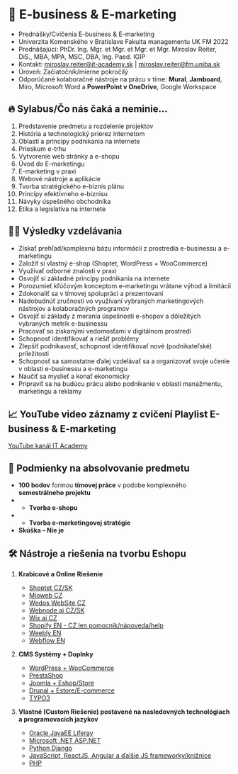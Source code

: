 # 🛒 E-business & E-marketing
* Prednášky/Cvičenia E-business & E-marketing
* Univerzita Komenského v Bratislave Fakulta managementu UK FM 2022
* Prednášajúci: PhDr. Ing. Mgr. et Mgr. et Mgr. et Mgr. Miroslav Reiter, DiS., MBA, MPA, MSC, DBA, Ing. Paed. IGIP 
* Kontakt: miroslav.reiter@it-academy.sk | miroslav.reiter@fm.uniba.sk 
* Úroveň: Začiatočník/mierne pokročilý
* Odporúčané kolaboračné nástroje na prácu v tíme: **Mural**, **Jamboard**, Miro, Microsoft Word a **PowerPoint v OneDrive**, Google Workspace

## 🔥 Sylabus/Čo nás čaká a neminie...
1. Predstavenie predmetu a rozdelenie projektov
2. História a technologický prierez internetom
3. Oblasti a princípy podnikania na internete
4. Prieskum e-trhu
5. Vytvorenie web stránky a e-shopu
6. Úvod do E-marketingu
7. E-marketing v praxi
8. Webové nástroje a aplikácie
9. Tvorba stratégického e-biznis plánu
10. Princípy efektívneho e-biznisu
11. Návyky úspešného obchodníka
12. Etika a legislatíva na internete 

## 👨‍🏫 Výsledky vzdelávania
* Získať prehľad/komplexnú bázu informácií z prostredia e-businessu a e-marketingu
* Založiť si vlastný e-shop (Shoptet, WordPress + WooCommerce)
* Využívať odborné znalosti v praxi
* Osvojiť si základné princípy podnikania na internete
* Porozumieť kľúčovým konceptom e-marketingu vrátane výhod a limitácií
* Zdokonaliť sa v tímovej spolupráci a prezentovaní
* Nadobudnúť zručnosti vo využívaní vybraných marketingových nástrojov a kolaboračných programov
* Osvojiť si základy z merania úspešnosti e-shopov a dôležitých vybraných metrík e-businessu
* Pracovať so získanými vedomosťami v digitálnom prostredí
* Schopnosť identifikovať a riešiť problémy
* Zlepšiť podnikavosť, schopnosť identifikovať nové (podnikateľské) príležitosti
* Schopnosť sa samostatne ďalej vzdelávať sa a organizovať svoje učenie v oblasti e-businessu a e-marketingu
* Naučiť sa myslieť a konať ekonomicky
* Pripraviť sa na budúcu prácu alebo podnikanie v oblasti manažmentu, marketingu a reklamy

## 📈 YouTube video záznamy z cvičení Playlist E-business & E-marketing
[YouTube kanál IT Academy](https://www.youtube.com/watch?v=liYEtA2utDU&list=PLIu_ZdHo7Pk_s0N5pQphQbMN6BkdvuOei)

## 🥇 Podmienky na absolvovanie predmetu 
* **100 bodov** formou **tímovej práce** v podobe komplexného **semestrálneho projektu**
* - **Tvorba e-shopu**
* - **Tvorba e-marketingovej stratégie**
* **Skúška – Nie je**
 
## :hammer_and_wrench: Nástroje a riešenia na tvorbu Eshopu
1. **Krabicové a Online Riešenie**
   - [Shoptet CZ/SK](https://www.shoptet.sk/)
   - [Mioweb CZ](https://www.mioweb.cz/)
   - [Wedos WebSite CZ](https://wedos.website/)
   - [Webnode aj CZ/SK](https://www.webnode.com/sk/)
   - [Wix aj CZ](https://cs.wix.com/)
   - [Shopify EN - CZ len pomocník/nápoveda/help](https://help.shopify.com/cs)
   - [Weebly EN](https://www.weebly.com/)
   - [Webflow EN](https://webflow.com/)
   
2. **CMS Systémy + Doplnky**
   - [WordPress + WooCommerce](https://woocommerce.com/blackcyber/)
   - [PrestaShop](https://www.prestashop.com/en)
   - [Joomla + Eshop/Store](https://www.joomla.org/)
   - [Drupal + Estore/E-commerce](https://www.drupal.org/)
   - [TYPO3](https://typo3.com/)

3. **Vlastné (Custom Riešenie) postavené na nasledovných technológiach a programovacích jazykov**
   - [Oracle JavaEE Liferay](https://www.liferay.com/)
   - [Microsoft .NET ASP.NET](https://dotnet.microsoft.com/en-us/apps/aspnet)
   - [Python Django](https://www.djangoproject.com/)
   - [JavaScript, ReactJS, Angular a ďalšie JS frameworky/knižnice]()
   - [PHP](https://www.php.net/)

